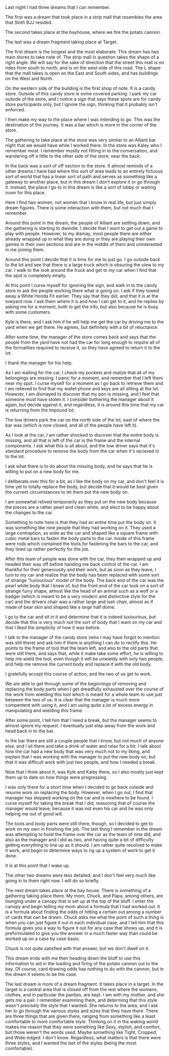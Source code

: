 Last night I had three dreams that I can remember.

The first was a dream that took place in a strip mall that resembles the area
that Sloth BJJ resided.

The second takes place at the bayhouse, where we fire the potato cannon.

The last was a dream fragment taking place at Target.

The first dream is the longest and the most elaborate. This dream has two main
stores to take note of. The strip mall in question takes the shape of a right
angle. We will say for the sake of direction that the street this mall is on
rides from south to north, and is on the west side of this road. The L shape
that the mall takes is open on the East and South sides, and has buildings on
the West and North.

On the western side of the building is the first shop of note. It is a candy
store. Outside of this candy store is some covered parking. I park my car
outside of the store, and I notice a sign that says these spots are for candy
store participants only, but I ignore the sign, thinking that it probably isn't
enforced.

I then make my way to the place where I was intending to go. This was the
destination of the journey. It was a bar which is more in the corner of the
store.

The gathering to take place at the store was very similar to an Alliant bar
night that we would have while I worked there. In the store was Kaley who I
remember most. I remember mostly not fitting in to the conversation, and
wandering off a little to the other side of the store, near the back.

In the back was a sort of off section to the store. It almost reminds of a
other dreams I have had where this sort of area leads to an entirely fictuous
sort of world that has a linear sort of path and serves as something like a
gateway to another place, but in this dream I don't explore it or go through
it. Instead, the place I go to in this dream is like a sort of lobby or waiting
room for this place.

Here I find two women, not women that I know in real life, but just simply
dream figures. There is some interaction with them, but not much that I
remember.

Around this point in the dream, the people of Alliant are settling down, and
the gathering is starting to dwindle. I decide that I want to get out a game to
play with people. However, to my dismay, most people there are either already
wrapped up in what they are doing or they are playing their own games in their
own sections and are in the middle of them and uninterested in me joining them.

Around this point I decide that it is time for me to just go. I go outside back
to the lot and see that there is a large truck which is obsuring the view to my
car. I walk to the look around the truck and get to my car when I find that the
spot is completely empty.

At this point I curse myself for ignoring the sign, and walk in to the candy
store to ask the people working there what is going on. I ask if they towed
away a White Honda Fit earlier. They say that they did, and that it is at the
towyard now. I ask them where it is and how I can get to it, and he replies by
asking me for a moment, both to get the info, but also because he is busy with
some customers.

Kyle is there, and I ask him if he will help me get the car by driving me to
the yard when we get there. He agrees, but definitely with a bit of reluctance.

After some time, the manager of the store comes back and says that the people
from the yard have not had the car for long enough to require all of the
formalities required to receive it, so they have agreed to return it to the
lot.

I thank the manager for his help.

As I am waiting for the car, I check my pockets and realize that all of my
belongings are missing. I panic for a moment, and remember that I left them
near my spot. I curse myself for a moment as I go back to retrieve them and I
am relieved to find that my wallet phone and keys are all sitting at the lot.
However, I am dismayed to discover that my pen is missing, and I feel that
someone must have stolen it. I consider bothering the manager about it again,
but decide against it, and regardless, it is around this time that my car is
returning from the impound lot.

The tow drivers park the car on the north side of the lot, east of where the
bar was (which is now closed, and all of the people have left it).

As I look at the car, I am rather shocked to discover that the entire body is
missing, and all that is left of the car is the frame and the internal
components. I ask what this is all about, and the tow driver says that it's
standard procedure to remove the body from the car when it's recieved in to the
lot.

I ask what there is to do about the missing body, and he says that he is
willing to put on a new body for me.

I deliberate over this for a bit, as I like the body on my car, and don't feel
it is time yet to totally replace the body, but decide that it would be best
given the current circumstances to let them put the new body on. 

I am somewhat relived temporarily as they put on the new body because the
pieces are a rather pearl and clean white, and elect to be happy about the
changes to the car.

Something to note here is that they had an entire time put the body on. It was
something like nine people that they had working on it. They used a large
contraption, as wide as the car and shaped like a square frame with cubic metal
bars to fasten the body parts to the car. Inside of this frame were rods which
contained the tools for fastening the bars to the car, and they lined up rather
perfectly for the job.

After this team of people was done with the car, they then wrapped up and
headed their way off before handing me back control of the car. I am thankful
for their generousity and their work, but as soon as they leave, I turn to my
car and realize that the body has been replaced with some sort of strange
"luxiourious" model of the body. The back end of the car was the pearl white
body that I knew of, but the front end of the car took on a sort of strange
furry shape, almost like the head of an animal such as a wolf or a badger
(which is meant to be a very modern and distinctive style for the car) and the
drivers chair was a rather large and lush chair, almost as if made of bear skin
and shaped like a large half dome.

I go to the car and sit in it and determine that it is indeed luxiourious, but
decide that this is very much not the sort of body that I want on my car and
that I liked the simplicity of how it was before.

I talk to the manager of the candy store (who I may have forgot to mention was
still there) and ask him if there is anything I can do to rectify this. He
points to the frame of tool that the team left, and also to the old parts that
were still there, and says that, while it make take some effort, he is willing
to help me wield the tool, even though it will be unwieldy with only two
people, and help me remove the current body and replace it with the old body.

I gratefully accept this course of action, and the two of us get to work.

We are able to get through some of the beginnings of removing and replacing the
body parts when I get dreadfully exhausted over the course of the work from
wielding this tool which is meant for a whole team to use just between the two
of us. It is clear that the manager is much more compentent with using it, and
I am using quite a lot of excess energy in manipulating and wielding this
frame.

After some point, I tell him that I need a break, but the manager seems to
almost ignore my request. I eventually just step away from the work and head
back in to the bar.

In the bar there are still a couple people that I know, but not much of anyone
else, and I sit there and take a drink of water and relax for a bit. I talk
about how the car had a new body that was very much not to my liking, and
explain that I was working with the manager to put the new body on, but that it
was difficult work with just two people, and how I needed a break.

Now that I think about it, was Kyle and Kaley there, so I also mostly just kept
them up to date on how things were progressing.

I was only there for a short time when I decided to go back outside and resume
work on replacing the body. However, when I go out, I find that manager has
stopped working on the car and is nowhere to be found. I curse myself for
taking the break that I did, reasoning that of course the manager would leave,
because it was not even his car and he was only helping me out of good will.

The tools and body parts were still there, though, so I decided to get to work
on my own in finishing the job. The last thing I remember in the dream was
attempting to hoist the frame over the car as the team of nine did, and also as
the manager and I did as two, and having quite a bit of difficulty getting
everything to line up as it should. I am rather quite resolved to make it work,
and begin to determine ways to rig up a system of work to get it done.

It is at this point that I wake up.

The other two dreams were less detailed, and I don't feel very much like going
in to them right now. I will do so briefly.

The next dream takes place at the bay house. There is something of a gathering
taking place there. My mom, Chuck, and Papa, among others, are lounging under a
canopy that is set up at the top of the bluff. I enter the canopy and begin
telling my mom about a formula that I had worked out. It is a formula about
finding the odds of hitting a certain out among a number of cards that can be
drawn. Chuck asks me what the point of such a thing is when you can just figure
it out in each individual case, and I tell him that this formula gives you a
way to figure it out for any case that shows up, and it is preformulated to
give you the answer in a much faster way than could be worked up on a case by
case basis.

Chuck is not quite satisfied with that answer, but we don't dwell on it.

This dream ends with me then heading down the bluff to use this information to
aid in the loading and firing of the potato cannon out to the bay. Of course,
card drawing odds has nothing to do with the cannon, but in the dream it seems
to be the case.

The last dream is more of a dream fragment. It takes place in a target. In the
target is a central area that is closed off from the rest where the womens
clothes, and in particular the panties, are kept. I am with my mother, and she
gets me a pair. I remember examining them, and determing that this style wasn't
precisely the style that I wanted. She returns to the area, and I ask her to go
through the various styles and sizes that they have there. There are three
things that are given there, ranging from something like a least comfortable to
more comfortable style. Thinking on it in the waking world makes me reason that
they were something like Sexy, stylish, and comfort, but those weren't the
words used. Maybe something like Tight, Cropped, and Wide-edged. I don't know.
Regardless, what matters is that there were three styles, and I wanted the last
of the styles (being the most comfortable).
